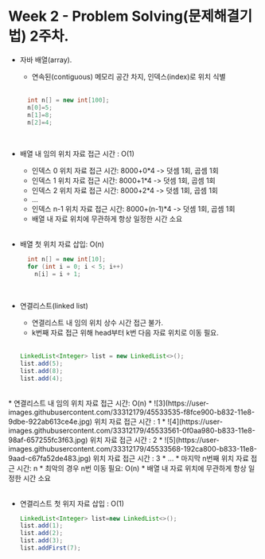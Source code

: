 Week 2 - Problem Solving(문제해결기법) 2주차.
===
* 자바 배열(array).
  * 연속된(contiguous) 메모리 공간 차지, 인덱스(index)로 위치 식별
  <br>

  ```java
    int n[] = new int[100];
    n[0]=5;
    n[1]=8;
    n[2]=4;
  ```
<br>

* 배열 내 임의 위치 자료 접근 시간 : O(1)
  * 인덱스 0 위치 자료 접근 시간: 8000+0*4 -> 덧셈 1회, 곱셈 1회
  * 인덱스 1 위치 자료 접근 시간: 8000+1*4 -> 덧셈 1회, 곱셈 1회
  * 인덱스 2 위치 자료 접근 시간: 8000+2*4 -> 덧셈 1회, 곱셈 1회
  * …
  * 인덱스 n-1 위치 자료 접근 시간: 8000+(n-1)*4 -> 덧셈 1회, 곱셈 1회
  * 배열 내 자료 위치에 무관하게 항상 일정한 시간 소요
<br><br>

* 배열 첫 위치 자료 삽입: O(n)

  ```java
    int n[] = new int[10];
    for (int i = 0; i < 5; i++) 
      n[i] = i + 1;
  ```    
<br>

* 연결리스트(linked list)
  * 연결리스트 내 임의 위치 상수 시간 접근 불가.
  * k번째 자료 접근 위해 head부터 k번 다음 자료 위치로 이동 필요.
  <br>

  ```java  
  LinkedList<Integer> list = new LinkedList<>();
  list.add(5);
  list.add(8);
  list.add(4);
  ```
<br>
* 연결리스트 내 임의 위치 자료 접근 시간: O(n)
  * ![3](https://user-images.githubusercontent.com/33312179/45533535-f8fce900-b832-11e8-9dbe-922ab613ce4e.jpg)  위치 자료 접근 시간 : 1
  * ![4](https://user-images.githubusercontent.com/33312179/45533561-0f0aa980-b833-11e8-98af-657255fc3f63.jpg)  위치 자료 접근 시간 : 2
  * ![5](https://user-images.githubusercontent.com/33312179/45533568-192ca800-b833-11e8-9aad-c67fa52de483.jpg)  위치 자료 접근 시간 : 3
  * …
  * 마지막 n번째 위치 자료 접근 시간: n
  * 최악의 경우 n번 이동 필요: O(n)
  * 배열 내 자료 위치에 무관하게 항상 일정한 시간 소요
<br><br>

* 연결리스트 첫 위지 자료 삽입 : O(1)

  ```java
  LinkedList<Integer> list=new LinkedList<>();
  list.add(1);
  list.add(2);
  list.add(3);
  list.addFirst(7); 
  ```

